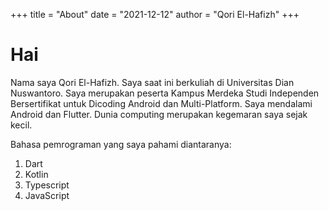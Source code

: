 +++
title = "About"
date = "2021-12-12"
author = "Qori El-Hafizh"
+++

# Hai

Nama saya Qori El-Hafizh. Saya saat ini berkuliah di Universitas Dian Nuswantoro. Saya merupakan peserta Kampus Merdeka Studi Independen Bersertifikat untuk Dicoding Android dan Multi-Platform. Saya mendalami Android dan Flutter. Dunia computing merupakan kegemaran saya sejak kecil.

Bahasa pemrograman yang saya pahami diantaranya:
1. Dart
2. Kotlin
3. Typescript
4. JavaScript


